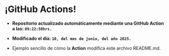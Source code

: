 # ¡GitHub Actions!
* **Repositorio actualizado automáticamente mediante una GitHub Action a las: `09:22:50hrs.`**
* **Modificado el día: `10, del mes de junio, del año 2025.`**

* Ejemplo sencillo de cómo la **Action** modifica este archivo README.md.
